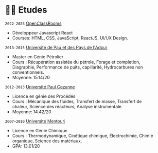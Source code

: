 # 👨‍🎓 Etudes

`2022-2023` [OpenClassRooms](https://openclassrooms.com/)
- Développeur Javascript React
- Courses: HTML, CSS, JavaScript, ReactJS, UI/UX Design.

`2013-2015` [Université de Pau et des Pays de l'Adour](https://www.univ-pau.fr/fr/index.html)
- Master en Génie Pétrolier
- Cours : Récupération assistée du pétrole, Forage et completion, Diagraphie, Performance de puits, capillarité, Hydrocarbures non conventionnels.
- Moyenne: 15.14/20

`2012-2013` [Université Paul Cezanne](https://www.univ-amu.fr/)
- Licence en génie des Procédés
- Cours : Mécanique des fluides, Transfert de masse, Transfert de chaleur, Science des réacteurs, Analyse instrumentale.
- Moyenne: 14.42/20

`2007–2010` [Université Mentouri](https://www.umc.edu.dz/index.php/fr/)
- Licence en Génie Chimique
- Cours : Thermodynamique, Cinétique chimique, Électrochimie, Chimie organique, Science des matériaux.
- GPA: 13.01/20